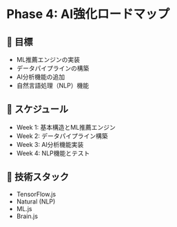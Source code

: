 # Phase 4: AI強化ロードマップ

## 🎯 目標
- ML推薦エンジンの実装
- データパイプラインの構築
- AI分析機能の追加
- 自然言語処理（NLP）機能

## 📅 スケジュール
- Week 1: 基本構造とML推薦エンジン
- Week 2: データパイプライン構築
- Week 3: AI分析機能実装
- Week 4: NLP機能とテスト

## 🔧 技術スタック
- TensorFlow.js
- Natural (NLP)
- ML.js
- Brain.js
